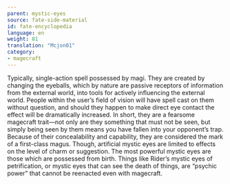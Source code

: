 ```yaml
---
parent: mystic-eyes
source: fate-side-material
id: fate-encyclopedia
language: en
weight: 81
translation: "Mcjon01"
category:
- magecraft
---
```


Typically, single-action spell possessed by magi.
They are created by changing the eyeballs, which by nature are passive receptors of information from the external world, into tools for actively influencing the external world.
People within the user’s field of vision will have spell cast on them without question, and should they happen to make direct eye contact the effect will be dramatically increased.
In short, they are a fearsome magecraft trait—not only are they something that must not be seen, but simply being seen by them means you have fallen into your opponent’s trap.
Because of their concealability and capability, they are considered the mark of a first-class magus.
Though, artificial mystic eyes are limited to effects on the level of charm or suggestion.
The most powerful mystic eyes are those which are possessed from birth.
Things like Rider’s mystic eyes of petrification, or mystic eyes that can see the death of things, are “psychic power” that cannot be reenacted even with magecraft.
